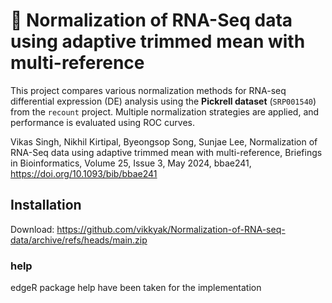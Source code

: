 
# 🧬 Normalization of RNA-Seq data using adaptive trimmed mean with multi-reference

This project compares various normalization methods for RNA-seq differential expression (DE) analysis using the **Pickrell dataset** (`SRP001540`) from the `recount` project. Multiple normalization strategies are applied, and performance is evaluated using ROC curves.


Vikas Singh, Nikhil Kirtipal, Byeongsop Song, Sunjae Lee, Normalization of RNA-Seq data using adaptive trimmed mean with multi-reference, Briefings in Bioinformatics, Volume 25, Issue 3, May 2024, bbae241, https://doi.org/10.1093/bib/bbae241

## Installation
Download: https://github.com/vikkyak/Normalization-of-RNA-seq-data/archive/refs/heads/main.zip

### help
 edgeR package help have been taken for the implementation
